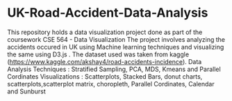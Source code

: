 # UK-Road-Accident-Data-Analysis

This repository holds a data visualization project done as part of the coursework CSE 564 - Data Visualization
The project involves analyzing the accidents occured in UK using Machine learning techniques and visualizing the same using D3.js . The dataset
used was taken from kaggle (https://www.kaggle.com/akshay4/road-accidents-incidence).
Data Analysis Techniques : Stratified Sampling, PCA, MDS, Kmeans and Parallel Cordinates
Visualizations : Scatterplots, Stacked Bars, donut charts, scatterplots,scatterplot matrix, choropleth,  Parallel Cordinates, Calendar and Sunburst
